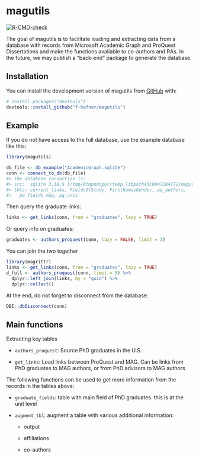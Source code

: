 
<!-- README.md is generated from README.Rmd. Please edit that file -->

# magutils

<!-- badges: start -->

[![R-CMD-check](https://github.com/f-hafner/magutils/actions/workflows/R-CMD-check.yaml/badge.svg)](https://github.com/f-hafner/magutils/actions/workflows/R-CMD-check.yaml)
<!-- badges: end -->

The goal of magutils is to facilitate loading and extracting data from a
database with records from Microsoft Academic Graph and ProQuest
Dissertations and make the functions available to co-authors and RAs. In
the future, we may publish a “back-end” package to generate the
database.

## Installation

You can install the development version of magutils from
[GitHub](https://github.com/) with:

``` r
# install.packages("devtools")
devtools::install_github("f-hafner/magutils")
```

## Example

If you do not have access to the full database, use the example database
like this:

``` r
library(magutils)

db_file <- db_example("AcademicGraph.sqlite")
conn <- connect_to_db(db_file)
#> The database connection is: 
#> src:  sqlite 3.38.5 [/tmp/RtmpnUspUr/temp_libpath43c0947284772/magutils/extdata/AcademicGraph.sqlite]
#> tbls: current_links, FieldsOfStudy, FirstNamesGender, pq_authors,
#>   pq_fields_mag, pq_unis
```

Then query the graduate links:

``` r
links <- get_links(conn, from = "graduates", lazy = TRUE)
```

Or query info on graduates:

``` r
graduates <- authors_proquest(conn, lazy = FALSE, limit = 3)
```

You can join the two together

``` r
library(magrittr)
links <- get_links(conn, from = "graduates", lazy = TRUE)
d_full <- authors_proquest(conn, limit = 5) %>%
  dplyr::left_join(links, by = "goid") %>%
  dplyr::collect()
```

At the end, do not forget to disconnect from the database:

``` r
DBI::dbDisconnect(conn)
```

## Main functions

Extracting key tables

-   `authors_proquest`: Source PhD graduates in the U.S.

-   `get_links`: Load links between ProQuest and MAG. Can be links from
    PhD graduates to MAG authors, or from PhD advisors to MAG authors

The following functions can be used to get more information from the
records in the tables above:

-   `graduate_fields`: table with main field of PhD graduates. this is
    at the unit level

-   `augment_tbl`: augment a table with various additional information:

    -   output

    -   affiliations

    -   co-authors
